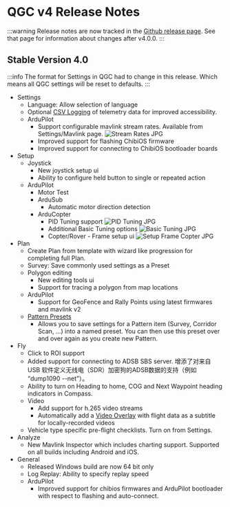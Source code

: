 # QGC v4 Release Notes

:::warning
Release notes are now tracked in the [Github release page](https://github.com/mavlink/qgroundcontrol/releases).
See that page for information about changes after v4.0.0.
:::

## Stable Version 4.0

:::info
The format for Settings in QGC had to change in this release. Which means all QGC settings will be reset to defaults.
:::

- Settings
  - Language: Allow selection of language
  - Optional [CSV Logging](../settings_view/csv.md) of telemetry data for improved accessibility.
  - ArduPilot
    - Support configurable mavlink stream rates. Available from Settings/Mavlink page.
      ![Stream Rates JPG](../../../assets/daily_build_changes/arducopter_stream_rates.jpg)
    - Improved support for flashing ChibiOS firmware
    - Improved support for connecting to ChibiOS bootloader boards
- Setup
  - Joystick
    - New joystick setup ui
    - Ability to configure held button to single or repeated action
  - ArduPilot
    - Motor Test
    - ArduSub
      - Automatic motor direction detection
    - ArduCopter
      - PID Tuning support ![PID Tuning JPG](../../../assets/daily_build_changes/arducopter_pid_tuning.jpg)
      - Additional Basic Tuning options ![Basic Tuning JPG](../../../assets/daily_build_changes/arducopter_basic_tuning.jpg)
      - Copter/Rover - Frame setup ui ![Setup Frame Copter JPG](../../../assets/daily_build_changes/arducopter_setup_frame.jpg)
- Plan
  - Create Plan from template with wizard like progression for completing full Plan.
  - Survey: Save commonly used settings as a Preset
  - Polygon editing
    - New editing tools ui
    - Support for tracing a polygon from map locations
  - ArduPilot
    - Support for GeoFence and Rally Points using latest firmwares and mavlink v2
  - [Pattern Presets](../plan_view/pattern_presets.md)
    - Allows you to save settings for a Pattern item (Survey, Corridor Scan, ...) into a named preset. You can then use this preset over and over again as you create new Pattern.
- Fly
  - Click to ROI support
  - Added support for connecting to ADSB SBS server. 增添了对来自 USB 软件定义无线电（SDR）加密狗的ADSB数据的支持（例如 “dump1090 --net”）。
  - Ability to turn on Heading to home, COG and Next Waypoint heading indicators in Compass.
  - Video
    - Add support for h.265 video streams
    - Automatically add a [Video Overlay](../fly_view/video_overlay.md) with flight data as a subtitle for locally-recorded videos
  - Vehicle type specific pre-flight checklists. Turn on from Settings.
- Analyze
  - New Mavlink Inspector which includes charting support. Supported on all builds including Android and iOS.
- General
  - Released Windows build are now 64 bit only
  - Log Replay: Ability to specify replay speed
  - ArduPilot
    - Improved support for chibios firmwares and ArduPilot bootloader with respect to flashing and auto-connect.
